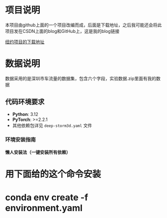# 项目说明
本项目由github上面的一个项目改编而成，后面是下载地址，之后我可能还会将此项目发在CSDN上面的blog和GitHub上，这是我的blog链接

[纽约项目的下载地址](https://github.com/Yankun168/NYCtrafficFlowPrediction "最新版本下载")

# 数据说明
数据采用的是深圳市车流量的数据集，包含六个字段，实验数据.zip里面有我的数据
## 代码环境要求

- **Python**: 3.12
- **PyTorch**: >=2.2.1
- 其他依赖包详见 `deep-storm3d.yaml` 文件

### 环境安装指南

#### 懒人安装法（一键安装所有依赖）
# 用下面给的这个命令安装
# conda env create -f environment.yaml


